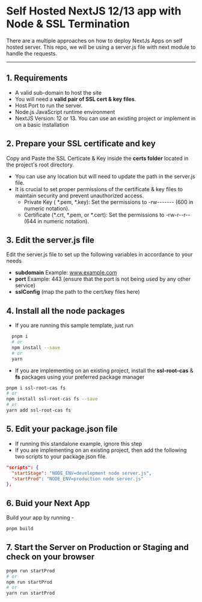 
# Self Hosted NextJS 12/13 app with Node & SSL Termination
There are a multiple approaches on how to deploy NextJs Apps on self hosted server. This repo, we will be using a server.js file with next module to handle the requests. 

--- 
## 1. Requirements
* A valid sub-domain to host the site
* You will need a **valid pair of SSL cert & key files**.
* Host Port to run the server.
* Node.js JavaScript runtime environment
* NextJS Version: 12 or 13. You can use an existing project or implement in on a basic installation

## 2. Prepare your SSL certificate and key
Copy and Paste the SSL Certicate & Key inside the **certs folder** located in the project's root directory. 
* You can use any location but will need to update the path in the server.js file.
* It is crucial to set proper permissions of the certificate & key files to maintain security and prevent unauthorized access. 
  * Private Key ( *.pem, *.key): Set the permissions to -rw------- (600 in numeric notation). 
  * Certificate (*.crt, *.pem, or *.cert): Set the permissions to -rw-r--r-- (644 in numeric notation).
  
## 3. Edit the **server.js** file
Edit the server.js file to set up the following variables in accordance to your needs
* **subdomain** Example: www.example.com
* **port** Example: 443 (ensure that the port is not being used by any other service)
* **sslConfig** (map the path to the cert/key files here)

## 4. Install all the node packages
* If you are running this sample template, just run 
```bash
  pnpm i 
  # or
  npm install --save
  # or
  yarn
```

* If you are implementing on an existing project, install the **ssl-root-cas** & **fs** packages using your preferred package manager
```bash
pnpm i ssl-root-cas fs
# or
npm install ssl-root-cas fs --save
# or
yarn add ssl-root-cas fs
```

## 5. Edit your **package.json** file
- If running this standalone example, ignore this step 
- If you are implementing on an existing project, then add the following two scripts to your package.json file.
```json
"scripts": {
  "startStage": "NODE_ENV=development node server.js",
  "startProd": "NODE_ENV=production node server.js"
},
```

## 6. **Buid your Next App**
Build your app by running -
```bash
pnpm build
```
## 7. Start the **Server** on Production or Staging and check on your browser

```bash
pnpm run startProd
# or
npm run startProd
# or
yarn run startProd
```
